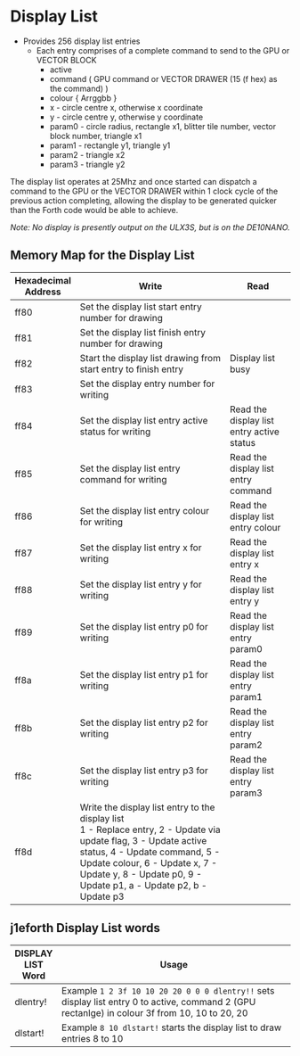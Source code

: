 # Display List

* Provides 256 display list entries
    * Each entry comprises of a complete command to send to the GPU or VECTOR BLOCK
        * active
        * command ( GPU command or VECTOR DRAWER (15 (f hex) as the command) )
        * colour { Arrggbb }
        * x - circle centre x, otherwise x coordinate 
        * y - circle centre y, otherwise y coordinate
        * param0 - circle radius, rectangle x1, blitter tile number, vector block number, triangle x1
        * param1 - rectangle y1, triangle y1
        * param2 - triangle x2
        * param3 - triangle y2

The display list operates at 25Mhz and once started can dispatch a command to the GPU or the VECTOR DRAWER within 1 clock cycle of the previous action completing, allowing the display to be generated quicker than the Forth code would be able to achieve.
        
_Note: No display is presently output on the ULX3S, but is on the DE10NANO._

## Memory Map for the Display List

Hexadecimal<br>Address | Write | Read
----- | ----- | -----
ff80 | Set the display list start entry number for drawing
ff81 | Set the display list finish entry number for drawing
ff82 | Start the display list drawing from start entry to finish entry | Display list busy
ff83 | Set the display entry number for writing
ff84 | Set the display list entry active status for writing | Read the display list entry active status
ff85 | Set the display list entry command for writing | Read the display list entry command
ff86 | Set the display list entry colour for writing | Read the display list entry colour
ff87 | Set the display list entry x for writing | Read the display list entry x
ff88 | Set the display list entry y for writing | Read the display list entry y
ff89 | Set the display list entry p0 for writing | Read the display list entry param0
ff8a | Set the display list entry p1 for writing | Read the display list entry param1
ff8b | Set the display list entry p2 for writing | Read the display list entry param2
ff8c | Set the display list entry p3 for writing | Read the display list entry param3
ff8d | Write the display list entry to the display list<br>1 - Replace entry, 2 - Update via update flag, 3 - Update active status, 4 - Update command, 5 - Update colour, 6 - Update x, 7 - Update y, 8 - Update p0, 9 - Update p1, a - Update p2, b - Update p3

## j1eforth Display List words

DISPLAY<br>LIST<br>Word | Usage
----- | -----
dlentry! | Example ```1 2 3f 10 10 20 20 0 0 0 dlentry!!``` sets display list entry 0 to active, command 2 (GPU rectanlge) in colour 3f from 10, 10 to 20, 20
dlstart! | Example ```8 10 dlstart!``` starts the display list to draw entries 8 to 10
